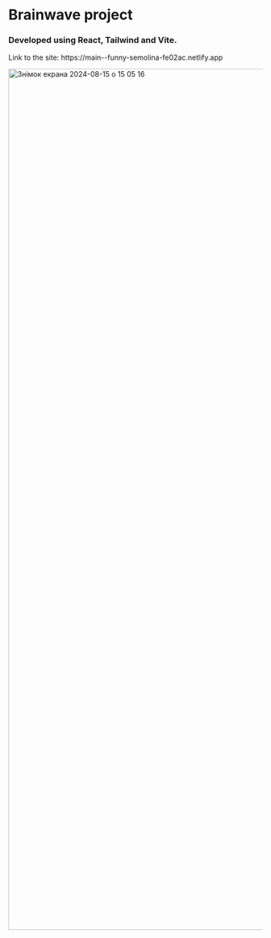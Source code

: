 <h1>Brainwave project</h1>
<h3>Developed using React, Tailwind and Vite.</h3>
<p>Link to the site: https://main--funny-semolina-fe02ac.netlify.app</p>

<img width="1707" alt="Знімок екрана 2024-08-15 о 15 05 16" src="https://github.com/user-attachments/assets/0c5785aa-6b98-45ca-94f1-53e74c006e32">




